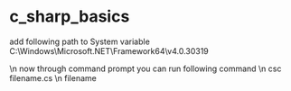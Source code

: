 # c_sharp_basics
add following path to System variable
C:\Windows\Microsoft.NET\Framework64\v4.0.30319

\n now through command prompt you can run following command
\n csc filename.cs
\n filename
